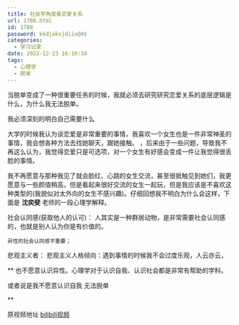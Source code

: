 ```yaml
---
title: 社会学角度看恋爱关系
url: 1788.html
id: 1788
password: kkdjaksjdiio@#$
categories:
  - 学习记录
date: 2022-12-23 16:16:34
tags:
  - 心理学
  - 脱单
---
```



当脱单变成了一种很重要任务的时候，我就必须去研究研究恋爱关系的底层逻辑是什么，为什么我无法脱单。

我必须深刻的明白自己需要什么


大学的时候我认为谈恋爱是非常重要的事情，我喜欢一个女生也是一件非常神圣的事情，我会想各种方法去找她聊天，跟她接触。
，后来由于一些问题，导致我不再这么认为，我觉得恋爱只是可选项，对一个女生有好感会变成一件让我觉得很丢脸的事情。



我不再愿意与那种我见了就会脸红、心跳的女生交流，甚至很抵触见到她们，我更愿意与一些颜值稍高，但是看起来很好交流的女生一起玩，但是我应该是不喜欢这种类型的(我貌似对太外向的女生不感兴趣)。仔细回想我不明白为什么会这样，下面是 **沈奕斐** 老师的一段心理学解释。

社会认同感(获取他人的认可)：
	人其实是一种群居动物，是非常需要社会认同感的，也就是别人认为你是有价值的。

	异性的社会认同感不重要；

悲观主义者：
	悲观主义人格倾向：遇到事情的时候我不会过度乐观，人云亦云，

**
也不愿意认识异性。心理学对于认识自我、认识社会都是非常有帮助的学科。

或者说是我不愿意认识自我
无法脱单

**


原视频地址 [bilibili视频](https://www.bilibili.com/video/BV1FJ411A7HC/?vd_source=9f705b4b9934c5c49b77adff6cb166e8)


